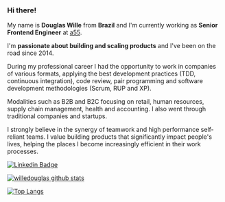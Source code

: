 ### Hi there!

My name is **Douglas Wille** from **Brazil** and I'm currently working as **Senior Frontend Engineer** at [a55](https://a55.tech). 

I'm **passionate about building and scaling products** and I've been on the road since 2014.

During my professional career I had the opportunity to work in companies of various formats, applying the best development practices (TDD, continuous integration), code review, pair programming and software development methodologies (Scrum, RUP and XP).

Modalities such as B2B and B2C focusing on retail, human resources, supply chain management, health and accounting. I also went through traditional companies and startups.

I strongly believe in the synergy of teamwork and high performance self-reliant teams. I value building products that significantly impact people's lives, helping the places I become increasingly efficient in their work processes.

[![Linkedin Badge](https://img.shields.io/badge/-LinkedIn-blue?style=flat-square&logo=Linkedin&logoColor=white&link=https://www.linkedin.com/in/willedouglas)](https://www.linkedin.com/in/willedouglas)

[![willedouglas github stats](https://github-readme-stats.vercel.app/api?username=willedouglas&show_icons=true&title_color=fff&icon_color=37aaff&text_color=f8f8f2&bg_color=171c24&count_private=true)](https://github.com/willedouglas)

[![Top Langs](https://github-readme-stats.vercel.app/api/top-langs/?username=willedouglas&layout=compact&hide=java&text_color=f8f8f2&bg_color=171c24)](https://github.com/willedouglas)
